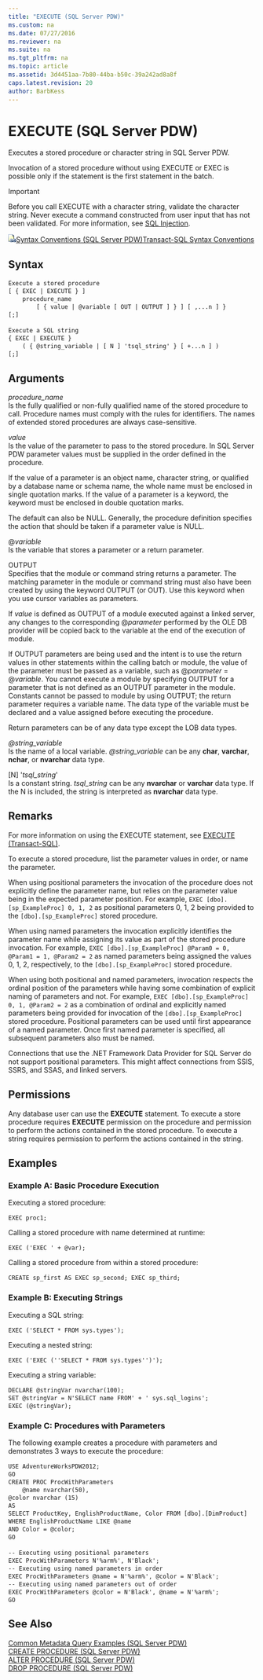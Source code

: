 ```yaml
---
title: "EXECUTE (SQL Server PDW)"
ms.custom: na
ms.date: 07/27/2016
ms.reviewer: na
ms.suite: na
ms.tgt_pltfrm: na
ms.topic: article
ms.assetid: 3d4451aa-7b80-44ba-b50c-39a242ad8a8f
caps.latest.revision: 20
author: BarbKess
---
```

# EXECUTE (SQL Server PDW)
Executes a stored procedure or character string in SQL Server PDW.  
  
Invocation of a stored procedure without using EXECUTE or EXEC is possible only if the statement is the first statement in the batch.  
  
> [!IMPORTANT]  
> Before you call EXECUTE with a character string, validate the character string. Never execute a command constructed from user input that has not been validated. For more information, see [SQL Injection](http://msdn.microsoft.com/en-us/library/ms161953(v=sql11).aspx).  
  
![Topic link icon](../../mpp/sqlpdw/media/Topic_Link.gif "Topic_Link")[Syntax Conventions &#40;SQL Server PDW&#41;](../../mpp/sqlpdw/syntax-conventions-sql-server-pdw.md)[Transact-SQL Syntax Conventions](../Topic/Transact-SQL%20Syntax%20Conventions%20(Transact-SQL).md)  
  
## Syntax  
  
```Transact-SQL  
Execute a stored procedure  
[ { EXEC | EXECUTE } ]  
    procedure_name   
        [ { value | @variable [ OUT | OUTPUT ] } ] [ ,...n ] }  
[;]  
  
Execute a SQL string  
{ EXEC | EXECUTE }  
    ( { @string_variable | [ N ] 'tsql_string' } [ +...n ] )  
[;]  
```  
  
## Arguments  
*procedure_name*  
Is the fully qualified or non-fully qualified name of the stored procedure to call. Procedure names must comply with the rules for identifiers. The names of extended stored procedures are always case-sensitive.  
  
*value*  
Is the value of the parameter to pass to the stored procedure. In SQL Server PDW parameter values must be supplied in the order defined in the procedure.  
  
If the value of a parameter is an object name, character string, or qualified by a database name or schema name, the whole name must be enclosed in single quotation marks. If the value of a parameter is a keyword, the keyword must be enclosed in double quotation marks.  
  
The default can also be NULL. Generally, the procedure definition specifies the action that should be taken if a parameter value is NULL.  
  
@*variable*  
Is the variable that stores a parameter or a return parameter.  
  
OUTPUT  
Specifies that the module or command string returns a parameter. The matching parameter in the module or command string must also have been created by using the keyword OUTPUT (or OUT). Use this keyword when you use cursor variables as parameters.  
  
If *value* is defined as OUTPUT of a module executed against a linked server, any changes to the corresponding @*parameter* performed by the OLE DB provider will be copied back to the variable at the end of the execution of module.  
  
If OUTPUT parameters are being used and the intent is to use the return values in other statements within the calling batch or module, the value of the parameter must be passed as a variable, such as  @*parameter* = @*variable*. You cannot execute a module by specifying OUTPUT for a parameter that is not defined as an OUTPUT parameter in the module. Constants cannot be passed to module by using OUTPUT; the return parameter requires a variable name. The data type of the variable must be declared and a value assigned before executing the procedure.  
  
Return parameters can be of any data type except the LOB data types.  
  
*@string_variable*  
Is the name of a local variable. *@string_variable* can be any **char**, **varchar**, **nchar**, or **nvarchar** data type.  
  
[N] '*tsql_string*'  
Is a constant string. *tsql_string* can be any **nvarchar** or **varchar** data type. If the N is included, the string is interpreted as **nvarchar** data type.  
  
## Remarks  
For more information on using the EXECUTE statement, see [EXECUTE (Transact-SQL)](http://msdn.microsoft.com/en-us/library/ms188332(v=sql11).aspx).  
  
To execute a stored procedure, list the parameter values in order, or name the parameter.  
  
When using positional parameters the invocation of the procedure does not explicitly define the parameter name, but relies on the parameter value being in the expected parameter position. For example, `EXEC [dbo].[sp_ExampleProc] 0, 1, 2` as positional parameters 0, 1, 2 being provided to the `[dbo].[sp_ExampleProc]` stored procedure.  
  
When using named parameters the invocation explicitly identifies the parameter name while assigning its value as part of the stored procedure invocation. For example, `EXEC [dbo].[sp_ExampleProc] @Param0 = 0, @Param1 = 1, @Param2 = 2` as named parameters being assigned the values 0, 1, 2, respectively, to the `[dbo].[sp_ExampleProc]` stored procedure.  
  
When using both positional and named parameters, invocation respects the ordinal position of the parameters while having some combination of explicit naming of parameters and not.  For example, `EXEC [dbo].[sp_ExampleProc] 0, 1, @Param2 = 2` as a combination of ordinal and explicitly named parameters being provided for invocation of the `[dbo].[sp_ExampleProc]` stored procedure. Positional parameters can be used until first appearance of a named parameter. Once first named parameter is specified, all subsequent parameters also must be named.  
  
Connections that use the .NET Framework Data Provider for SQL Server do not support positional parameters. This might affect connections from SSIS, SSRS, and SSAS, and linked servers.  
  
## Permissions  
Any database user can use the **EXECUTE** statement. To execute a store procedure requires **EXECUTE** permission on the procedure and permission to perform the actions contained in the stored procedure. To execute a string requires permission to perform the actions contained in the string.  
  
## Examples  
  
### Example A: Basic Procedure Execution  
Executing a stored procedure:  
  
```  
EXEC proc1;  
```  
  
Calling a stored procedure with name determined at runtime:  
  
```  
EXEC ('EXEC ' + @var);  
```  
  
Calling a stored procedure from within a stored procedure:  
  
```  
CREATE sp_first AS EXEC sp_second; EXEC sp_third;  
```  
  
### Example B: Executing Strings  
Executing a SQL string:  
  
```  
EXEC ('SELECT * FROM sys.types');  
```  
  
Executing a nested string:  
  
```  
EXEC ('EXEC (''SELECT * FROM sys.types'')');  
```  
  
Executing a string variable:  
  
```  
DECLARE @stringVar nvarchar(100);  
SET @stringVar = N'SELECT name FROM' + ' sys.sql_logins';  
EXEC (@stringVar);  
```  
  
### Example C: Procedures with Parameters  
The following example creates a procedure with parameters and demonstrates 3 ways to execute the procedure:  
  
```  
USE AdventureWorksPDW2012;  
GO  
CREATE PROC ProcWithParameters  
    @name nvarchar(50),  
@color nvarchar (15)  
AS   
SELECT ProductKey, EnglishProductName, Color FROM [dbo].[DimProduct]  
WHERE EnglishProductName LIKE @name  
AND Color = @color;  
GO  
  
-- Executing using positional parameters  
EXEC ProcWithParameters N'%arm%', N'Black';  
-- Executing using named parameters in order  
EXEC ProcWithParameters @name = N'%arm%', @color = N'Black';  
-- Executing using named parameters out of order  
EXEC ProcWithParameters @color = N'Black', @name = N'%arm%';  
GO  
```  
  
## See Also  
[Common Metadata Query Examples &#40;SQL Server PDW&#41;](../../mpp/sqlpdw/common-metadata-query-examples-sql-server-pdw.md)  
[CREATE PROCEDURE &#40;SQL Server PDW&#41;](../../mpp/sqlpdw/create-procedure-sql-server-pdw.md)  
[ALTER PROCEDURE &#40;SQL Server PDW&#41;](../../mpp/sqlpdw/alter-procedure-sql-server-pdw.md)  
[DROP PROCEDURE &#40;SQL Server PDW&#41;](../../mpp/sqlpdw/drop-procedure-sql-server-pdw.md)  
  
